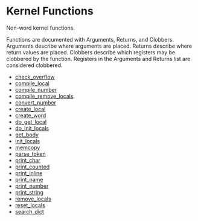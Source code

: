 # Kernel Functions
 Non-word kernel functions. 
 
 Functions are documented with Arguments, Returns, and Clobbers. Arguments describe where arguments are placed. 
 Returns describe where return values are placed. Clobbers describe which registers may be clobbered by the function.
 Registers in the Arguments and Returns list are considered clobbered.
 
 * [check_overflow](/kernel/check_overflow.md)
 * [compile_local](/kernel/compile_local.md)
 * [compile_number](/kernel/compile_number.md)
 * [compile_remove_locals](/kernel/compile_remove_locals.md)
 * [convert_number](/kernel/convert_number.md)
 * [create_local](/kernel/create_local.md)
 * [create_word](/kernel/create_word.md)
 * [do_get_local](/kernel/do_get_local.md)
 * [do_init_locals](/kernel/do_init_locals.md)
 * [get_body](/kernel/get_body.md)
 * [init_locals](/kernel/init_locals.md)
 * [memcopy](/kernel/memcopy.md)
 * [parse_token](/kernel/parse_token.md)
 * [print_char](/kernel/print_char.md)
 * [print_counted](/kernel/print_counted.md)
 * [print_inline](/kernel/print_inline.md)
 * [print_name](/kernel/print_name.md)
 * [print_number](/kernel/print_number.md)
 * [print_string](/kernel/print_string.md)
 * [remove_locals](/kernel/remove_locals.md)
 * [reset_locals](/kernel/reset_locals.md)
 * [search_dict](/kernel/search_dict.md)
 